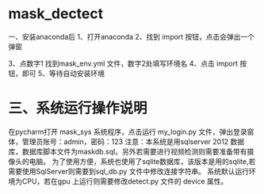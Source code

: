# mask_dectect
 
一、安装anaconda后
1、打开anaconda
2、找到 import 按钮，点击会弹出一个弹窗
 
3、点数字1 找到mask_env.yml 文件，数字2处填写环境名
4、点击 import 按钮，即可
5、等待自动安装环境
# 三、系统运行操作说明
在pycharm打开 mask_sys 系统程序，点击运行 my_login.py 文件，弹出登录窗体，管理员账号：admin，密码：123
注意：本系统是用sqlserver 2012 数据库，数据库脚本文件为maskdb.sql。另外若需要进行视频检测则需要准备带有摄像头的电脑。
为了使用方便，系统也使用了sqlite数据库，该版本是用的sqlite,若需要使用SqlServer则需要到sql_db.py 文件中修改连接字符串。
系统默认运行环境为CPU，若在gpu 上运行则需要修改detect.py 文件的 device 属性。
